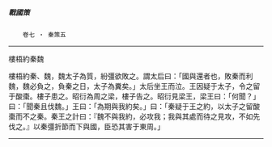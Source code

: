 

##### 戰國策
　　`卷七 ‧ 秦策五`

* * *

樓梧約秦魏

樓梧約秦、魏，魏太子為質，紛彊欲敗之。謂太后曰：「國與還者也，敗秦而利魏，魏必負之，負秦之日，太子為糞矣。」太后坐王而泣。王因疑于太子，令之留于酸棗。樓子患之。昭衍為周之梁，樓子告之。昭衍見梁王，梁王曰：「何聞？」曰：「聞秦且伐魏。」王曰：「為期與我約矣。」曰：「秦疑于王之約，以太子之留酸棗而不之秦。秦王之計曰：『魏不與我約，必攻我；我與其處而待之見攻，不如先伐之。』以秦彊折節而下與國，臣恐其害于東周。」

* * *

